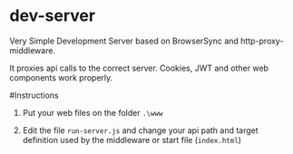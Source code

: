 # dev-server
Very Simple Development Server based on BrowserSync and http-proxy-middleware.

It proxies api calls to the correct server. Cookies, JWT and other web components work properly.  

#Instructions

1) Put your web files on the folder `.\www`

2) Edit the file `run-server.js` and change your api path and target definition used by the middleware or start file (`index.html`)
